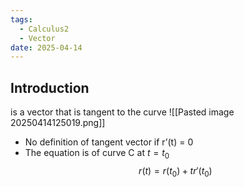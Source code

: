 ```yaml
---
tags:
  - Calculus2
  - Vector
date: 2025-04-14
---
```

## Introduction 
is a vector that is tangent to the curve
![[Pasted image 20250414125019.png]]
- No definition of tangent vector if r’(t) = 0
- The equation is of curve C at $t = t_0$
$$ r(t) = r(t_0) + tr'(t_0) $$
